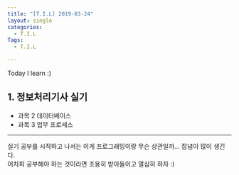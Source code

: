 ```yaml
---
title: "[T.I.L] 2019-03-24"
layout: single
categories:
  - T.I.L
Tags:
  - T.I.L

---
```

Today I learn :)  

   
## 1. 정보처리기사 실기  
* 과목 2 데이터베이스  
* 과목 3 업무 프로세스  

---
실기 공부를 시작하고 나서는 이게 프로그래밍이랑 무슨 상관일까... 잡념이 많이 생긴다.  
어차피 공부해야 하는 것이라면 조용히 받아들이고 열심히 하자 :)  
